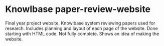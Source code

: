 # Knowlbase paper-review-website
Final year project website. Knowlbase system reviewing papers used for research. Includes planning and layout of each page of the website. Done starting with HTML code. Not fully complete. Shows an idea of making the website.
